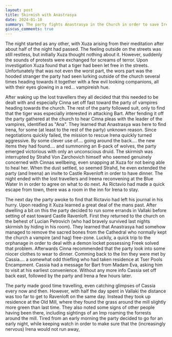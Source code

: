 ```yaml
---
layout: post
title: Skirmish with Anastrasya
date: 2024-01-10
summary: The party fights Anastrasya in the Church in order to save Ireena
giscus_comments: true
---
```


The night started as any other, with Xuza arising from their meditation after about half of the night had passed. The feeling outside on the streets was still restless, but initially Xuza thought nothing about it. However, suddenly the sounds of protests were exchanged for screams of terror. Upon investigation Xuza found that a tiger had been let free in the streets. Unfortunately that was not even the worst part, the wors part was the hooded stranger the party had seen lurking outside of the church several times heading towards it together with a few evil looking companions, all with their eyes glowing in a red... vampireish hue.

After waking up the lost travellers they all decided that this needed to be dealt with and especially Cinna set off fast toward the party of vampires heading towards the church. The rest of the party followed suit, only to find that the tiger was especially interested in attacking Bart. After fending it off the party gathered at the church to hear Cinna pleas with the leader of the vampires, identified as "Ana". They learned that Anastrasya was here to find Irena, for some (at least to the rest of the party) unknown reason. Since negotiations quickly failed, the mission to rescue Irena quickly turned aggressive. By some clever use of.... going around the back.... the new items they had found.... and summoning an 8-pack of wolves, the party emerged victorious with only an unconscious druid. The skirmish was interrupted by Strahd Von Zarchovich himself who seemed genuinely concerned with Cinnas wellbeing, even snapping at Xuza for not being able to heal her. When the dust settled, so seemed Strahd, he even extended the party (and Ireena) an invite to Castle Ravenloft in order to have dinner. The night ended with the lost travellers and Ireena reconvening at the Blue Water In in order to agree on what to do next. As Rictavio had made a quick escape from town, there was a room in the inn for Irena to stay.

The next day the party awoke to find that Rictavio had left his journal in his hurry. Upon reading it Xuza learned a great deal of the mans past. After dwelling a bit on this the party decided to run some errands in Vallaki before setting of east toward Castle Ravenloft. First they returned to the church on the behest of Lucian Petrovich (who had bravely survived last nights skirmish by hiding in his room). They learned that Anastrasya had somehow managed to remove the sacred bones from the Cathedral who normally kept the church a vampire (and hag) free-zone. Luckily, a quick trip to the orphanage in order to deal with a demon locket possessing Freek solved that problem. Afterwards Cinna recommended that the party look into some niocer clothes to wear to dinner. Comming back to the Inn they were met by Cassia.... a somewhat odd thiefling who had taken residence at Tser Pools Encampment. Cassia had a message for Bart from Madam Eva, asking him to visit at his earliest convenience. Without any more info Cassia set off back east, followed by the party and Irena a few hours later.

The party made good time travelling, even catching glimpses of Cassia every now and then. However, with half the day spent in Vallaki the distance was too far to get to Ravenloft on the same day. Instead they took up residence at the Old Mill, where they found the grass around the mill slightly more green than last time. They also noted some signs of other people having been there, including sightings of an Imp roaming the forrests around the mill.
Tired from an early morning the party decided to go for an early night, while keeping watch in order to make sure that the (increasingly nervous) Irena would not run away,
